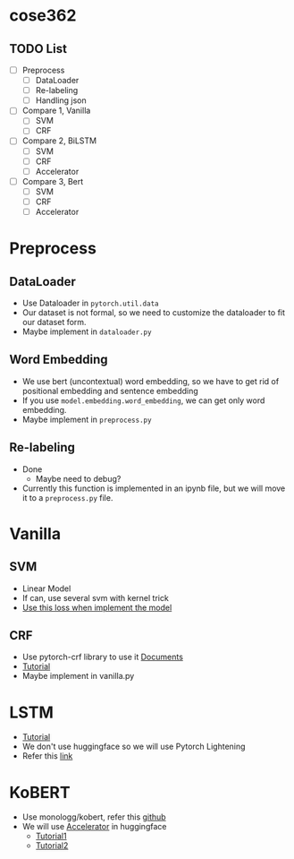 # cose362

## TODO List
- [ ] Preprocess
  - [ ] DataLoader
  - [ ] Re-labeling
  - [ ] Handling json
- [ ] Compare 1, Vanilla
  - [ ] SVM
  - [ ] CRF
- [ ] Compare 2, BiLSTM
  - [ ] SVM
  - [ ] CRF
  - [ ] Accelerator
- [ ] Compare 3, Bert
  - [ ] SVM
  - [ ] CRF
  - [ ] Accelerator

# Preprocess
## DataLoader
* Use Dataloader in `pytorch.util.data`
* Our dataset is not formal, so we need to customize the dataloader to fit our dataset form.
* Maybe implement in `dataloader.py`

## Word Embedding
* We use bert (uncontextual) word embedding, so we have to get rid of positional embedding and sentence embedding
* If you use `model.embedding.word_embedding`, we can get only word embedding.
* Maybe implement in `preprocess.py`

## Re-labeling
* Done
  * Maybe need to debug?
* Currently this function is implemented in an ipynb file, but we will move it to a `preprocess.py` file.

# Vanilla
## SVM
* Linear Model
* If can, use several svm with kernel trick
* [Use this loss when implement the model](https://pytorch.org/docs/stable/generated/torch.nn.MultiLabelMarginLoss.html)

## CRF
* Use pytorch-crf library to use it [Documents](https://pytorch-crf.readthedocs.io/en/stable/)
* [Tutorial](https://tutorials.pytorch.kr/beginner/nlp/advanced_tutorial.html)
* Maybe implement in vanilla.py

# LSTM
* [Tutorial](https://tutorials.pytorch.kr/beginner/nlp/advanced_tutorial.html)
* We don't use huggingface so we will use Pytorch Lightening
* Refer this [link](https://www.kaggle.com/code/megner/pytorch-lightning-lstm)

# KoBERT
* Use monologg/kobert, refer this [github](https://github.com/monologg/KoBERT-Transformers)
* We will use [Accelerator](https://huggingface.co/docs/accelerate/package_reference/accelerator) in huggingface
  * [Tutorial1](https://huggingface.co/docs/transformers/perf_train_gpu_one)
  * [Tutorial2](https://huggingface.co/docs/transformers/v4.20.1/en/perf_train_gpu_one)
